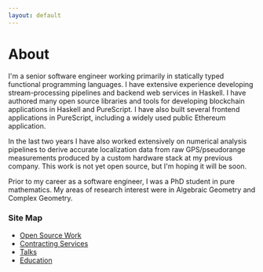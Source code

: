 ```yaml
---
layout: default
---
```



# About

I'm a senior software engineer working primarily in statically typed functional programming languages. I have extensive experience developing stream-processing pipelines and backend web services in Haskell. I have authored many open source libraries and tools for developing blockchain applications in Haskell and PureScript. I have also built several frontend applications in PureScript, including a widely used public Ethereum application.

In the last two years I have also worked extensively on numerical analysis pipelines to derive accurate localization data from raw GPS/pseudorange measurements produced by a custom hardware stack at my previous company. This work is not yet open source, but I'm hoping it will be soon.

Prior to my career as a software engineer, I was a PhD student in pure mathematics. My areas of research interest were in Algebraic Geometry and Complex Geometry.

### Site Map
- [Open Source Work](./open-source-work.html)
- [Contracting Services](./contracting-services.html)
- [Talks](./talks.html)
- [Education](./education.html)

